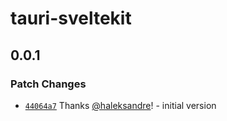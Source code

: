 # tauri-sveltekit

## 0.0.1

### Patch Changes

- [`44064a7`](https://github.com/haleksandre/tauri-sveltekit/commit/44064a74466d73ab8e8f7a24af5894f08917eda9) Thanks [@haleksandre](https://github.com/haleksandre)! - initial version
